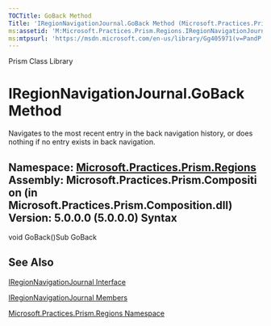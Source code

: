 ```yaml
---
TOCTitle: GoBack Method
Title: 'IRegionNavigationJournal.GoBack Method (Microsoft.Practices.Prism.Regions)'
ms:assetid: 'M:Microsoft.Practices.Prism.Regions.IRegionNavigationJournal.GoBack'
ms:mtpsurl: 'https://msdn.microsoft.com/en-us/library/Gg405971(v=PandP.50)'
---
```


Prism Class Library

IRegionNavigationJournal.GoBack Method
==========================================

Navigates to the most recent entry in the back navigation history, or does nothing if no entry exists in back navigation.

**Namespace:** [Microsoft.Practices.Prism.Regions](https://msdn.microsoft.com/n:microsoft.practices.prism.regions)
**Assembly:** Microsoft.Practices.Prism.Composition (in Microsoft.Practices.Prism.Composition.dll) Version: 5.0.0.0 (5.0.0.0)
Syntax
------

<span id="syntaxToggle"></span>void GoBack()Sub GoBack

See Also
--------

<span id="seeAlsoToggle"></span>
[IRegionNavigationJournal Interface](https://msdn.microsoft.com/t:microsoft.practices.prism.regions.iregionnavigationjournal)

[IRegionNavigationJournal Members](https://msdn.microsoft.com/allmembers.t:microsoft.practices.prism.regions.iregionnavigationjournal)

[Microsoft.Practices.Prism.Regions Namespace](https://msdn.microsoft.com/n:microsoft.practices.prism.regions)
